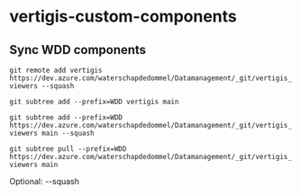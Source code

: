 # vertigis-custom-components

## Sync WDD components

`git remote add vertigis https://dev.azure.com/waterschapdedommel/Datamanagement/_git/vertigis_viewers
--squash`

`git subtree add --prefix=WDD vertigis main`

`git subtree add --prefix=WDD https://dev.azure.com/waterschapdedommel/Datamanagement/_git/vertigis_viewers main --squash`

`git subtree pull --prefix=WDD https://dev.azure.com/waterschapdedommel/Datamanagement/_git/vertigis_viewers main`

Optional: --squash
